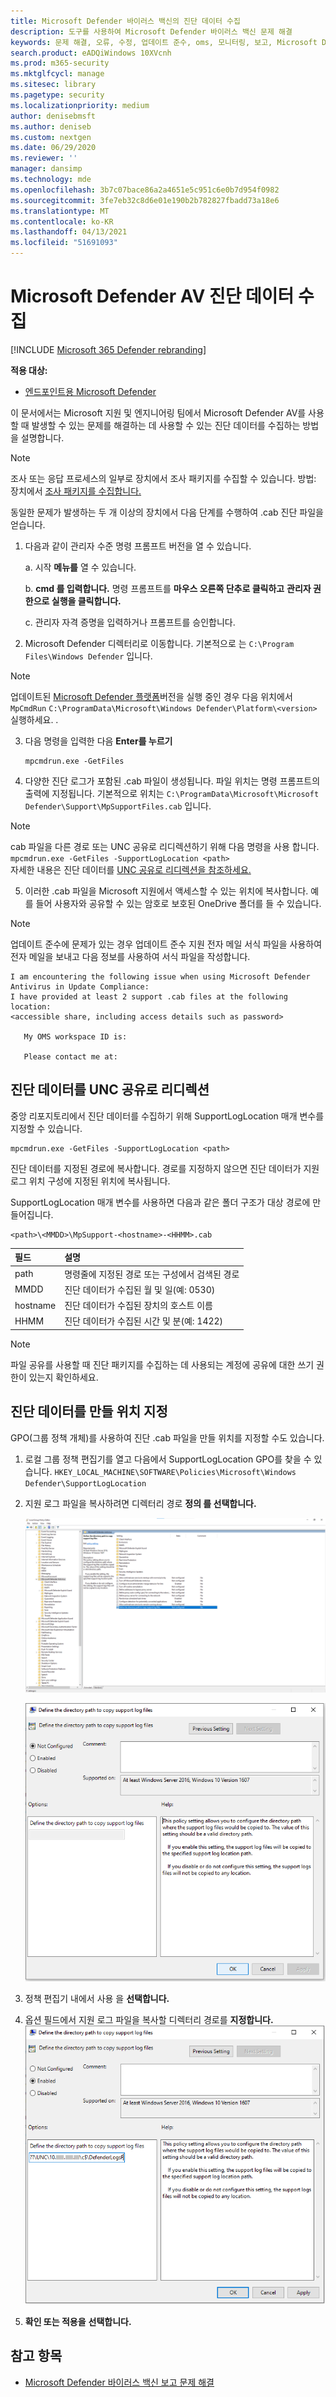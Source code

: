 ```yaml
---
title: Microsoft Defender 바이러스 백신의 진단 데이터 수집
description: 도구를 사용하여 Microsoft Defender 바이러스 백신 문제 해결
keywords: 문제 해결, 오류, 수정, 업데이트 준수, oms, 모니터링, 보고, Microsoft Defender av, 그룹 정책 개체, 설정, 진단 데이터
search.product: eADQiWindows 10XVcnh
ms.prod: m365-security
ms.mktglfcycl: manage
ms.sitesec: library
ms.pagetype: security
ms.localizationpriority: medium
author: denisebmsft
ms.author: deniseb
ms.custom: nextgen
ms.date: 06/29/2020
ms.reviewer: ''
manager: dansimp
ms.technology: mde
ms.openlocfilehash: 3b7c07bace86a2a4651e5c951c6e0b7d954f0982
ms.sourcegitcommit: 3fe7eb32c8d6e01e190b2b782827fbadd73a18e6
ms.translationtype: MT
ms.contentlocale: ko-KR
ms.lasthandoff: 04/13/2021
ms.locfileid: "51691093"
---
```

# <a name="collect-microsoft-defender-av-diagnostic-data"></a>Microsoft Defender AV 진단 데이터 수집

[!INCLUDE [Microsoft 365 Defender rebranding](../../includes/microsoft-defender.md)]


**적용 대상:**

- [엔드포인트용 Microsoft Defender](/microsoft-365/security/defender-endpoint/) 

이 문서에서는 Microsoft 지원 및 엔지니어링 팀에서 Microsoft Defender AV를 사용할 때 발생할 수 있는 문제를 해결하는 데 사용할 수 있는 진단 데이터를 수집하는 방법을 설명합니다.

> [!NOTE]
> 조사 또는 응답 프로세스의 일부로 장치에서 조사 패키지를 수집할 수 있습니다. 방법: 장치에서 [조사 패키지를 수집합니다.](/windows/security/threat-protection/microsoft-defender-atp/respond-machine-alerts#collect-investigation-package-from-devices)

동일한 문제가 발생하는 두 개 이상의 장치에서 다음 단계를 수행하여 .cab 진단 파일을 얻습니다.

1. 다음과 같이 관리자 수준 명령 프롬프트 버전을 열 수 있습니다.

    a. 시작 **메뉴를** 열 수 있습니다.

    b. **cmd 를 입력합니다.** 명령 프롬프트를 **마우스 오른쪽 단추로 클릭하고** **관리자 권한으로 실행을 클릭합니다.**

    c. 관리자 자격 증명을 입력하거나 프롬프트를 승인합니다.

2. Microsoft Defender 디렉터리로 이동합니다. 기본적으로 는 `C:\Program Files\Windows Defender` 입니다.

> [!NOTE]
> 업데이트된 [Microsoft Defender 플랫폼](https://support.microsoft.com/help/4052623/update-for-microsoft-defender-antimalware-platform)버전을 실행 중인 경우 다음 위치에서 `MpCmdRun` `C:\ProgramData\Microsoft\Windows Defender\Platform\<version>` 실행하세요. .

3. 다음 명령을 입력한 다음 **Enter를 누르기**  

    ```Dos
    mpcmdrun.exe -GetFiles
    ```
  
4. 다양한 진단 로그가 포함된 .cab 파일이 생성됩니다. 파일 위치는 명령 프롬프트의 출력에 지정됩니다. 기본적으로 위치는 `C:\ProgramData\Microsoft\Microsoft Defender\Support\MpSupportFiles.cab` 입니다.

> [!NOTE]
> cab 파일을 다른 경로 또는 UNC 공유로 리디렉션하기 위해 다음 명령을 사용 합니다. `mpcmdrun.exe -GetFiles -SupportLogLocation <path>`  <br/>자세한 내용은 진단 데이터를 [UNC 공유로 리디렉션을 참조하세요.](#redirect-diagnostic-data-to-a-unc-share)

5. 이러한 .cab 파일을 Microsoft 지원에서 액세스할 수 있는 위치에 복사합니다. 예를 들어 사용자와 공유할 수 있는 암호로 보호된 OneDrive 폴더를 들 수 있습니다.

> [!NOTE]
>업데이트 준수에 문제가 있는 경우 업데이트 준수 <a href="mailto:ucsupport@microsoft.com?subject=WDAV assessment issue&body=I%20am%20encountering%20the%20following%20issue%20when%20using%20Windows%20Defender%20AV%20in%20Update%20Compliance%3a%20%0d%0aI%20have%20provided%20at%20least%202%20support%20.cab%20files%20at%20the%20following%20location%3a%20%3Caccessible%20share%2c%20including%20access%20details%20such%20as%20password%3E%0d%0aMy%20OMS%20workspace%20ID%20is%3a%20%0d%0aPlease%20contact%20me%20at%3a"></a>지원 전자 메일 서식 파일을 사용하여 전자 메일을 보내고 다음 정보를 사용하여 서식 파일을 작성합니다.
>```
> I am encountering the following issue when using Microsoft Defender Antivirus in Update Compliance:
> I have provided at least 2 support .cab files at the following location:  
> <accessible share, including access details such as password>
>
>    My OMS workspace ID is:
>
>    Please contact me at:

## <a name="redirect-diagnostic-data-to-a-unc-share"></a>진단 데이터를 UNC 공유로 리디렉션
중앙 리포지토리에서 진단 데이터를 수집하기 위해 SupportLogLocation 매개 변수를 지정할 수 있습니다.

```Dos
mpcmdrun.exe -GetFiles -SupportLogLocation <path>
```

진단 데이터를 지정된 경로에 복사합니다. 경로를 지정하지 않으면 진단 데이터가 지원 로그 위치 구성에 지정된 위치에 복사됩니다.

SupportLogLocation 매개 변수를 사용하면 다음과 같은 폴더 구조가 대상 경로에 만들어집니다.

```Dos
<path>\<MMDD>\MpSupport-<hostname>-<HHMM>.cab
```

| 필드  | 설명   |
|:----|:----|
| path | 명령줄에 지정된 경로 또는 구성에서 검색된 경로
| MMDD | 진단 데이터가 수집된 월 및 일(예: 0530)
| hostname | 진단 데이터가 수집된 장치의 호스트 이름
| HHMM | 진단 데이터가 수집된 시간 및 분(예: 1422)

> [!NOTE]
> 파일 공유를 사용할 때 진단 패키지를 수집하는 데 사용되는 계정에 공유에 대한 쓰기 권한이 있는지 확인하세요.  

## <a name="specify-location-where-diagnostic-data-is-created"></a>진단 데이터를 만들 위치 지정

GPO(그룹 정책 개체)를 사용하여 진단 .cab 파일을 만들 위치를 지정할 수도 있습니다. 

1. 로컬 그룹 정책 편집기를 열고 다음에서 SupportLogLocation GPO를 찾을 수 있습니다. `HKEY_LOCAL_MACHINE\SOFTWARE\Policies\Microsoft\Windows Defender\SupportLogLocation`
   
1. 지원 로그 파일을 복사하려면 디렉터리 경로 **정의 를 선택합니다.**

    ![로컬 그룹 정책 편집기 스크린샷](images/GPO1-SupportLogLocationDefender.png)  
        
     ![로그 파일 경로 정의 설정 스크린샷](images/GPO2-SupportLogLocationGPPage.png)  
3. 정책 편집기 내에서 사용 을 **선택합니다.**
       
4. 옵션 필드에서 지원 로그 파일을 복사할 디렉터리 경로를 **지정합니다.**
     ![사용 디렉터리 경로 사용자 지정 설정 스크린샷](images/GPO3-SupportLogLocationGPPageEnabledExample.png) 
5. **확인 또는 적용을** **선택합니다.**

## <a name="see-also"></a>참고 항목

- [Microsoft Defender 바이러스 백신 보고 문제 해결](troubleshoot-reporting.md)